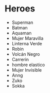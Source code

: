 # Heroes

* Superman
* Batman
* Aquaman
* Mujer Maravilla
* Linterna Verde
* Robin
* Volcán Negro
* Carrerin
* hombre elastico
* Mujer Invisible
* Anng
* Zuko
* Sokka
